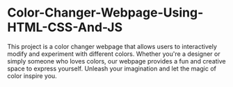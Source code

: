 # Color-Changer-Webpage-Using-HTML-CSS-And-JS
This project is a color changer webpage that allows users to interactively modify and experiment with different colors. Whether you're a designer or simply someone who loves colors, our webpage provides a fun and creative space to express yourself. Unleash your imagination and let the magic of color inspire you.
